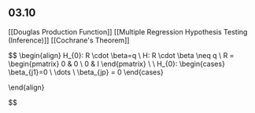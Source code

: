 ## 03.10

[[Douglas Production Function]]
[[Multiple Regression Hypothesis Testing (Inference)]]
[[Cochrane's Theorem]]

$$
\begin{align}
H_{0}: R \cdot \beta=q \\
H:  R \cdot \beta \neq q \\
R = \begin{pmatrix}
0 & 0 \\
0 & I
\end{pmatrix} \\ \\
H_{0}: \begin{cases}
\beta_{j1}=0 \\
\dots \\
\beta_{jp} = 0 
\end{cases}

\end{align}

$$
